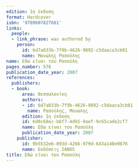 ```yaml
---
edition: 1η έκδοση
format: Hardcover
isbn: '9789607827661'
links:
  people:
  - link_phrase: was authored by
    person:
      id: 6d7a033b-7f9b-4626-9892-c5daaca3cb01
      name: Μανώλης Ρασούλης
name: Εδώ είναι του Ρασούλη
pages_number: 576
publication_date_year: 2007
references:
  publishers:
  - book:
      area: Θεσσαλονίκη
      authors:
      - id: 6d7a033b-7f9b-4626-9892-c5daaca3cb01
        name: Ρασούλης, Μανώλης
      edition: 1η έκδοση
      id: 6d0c68ec-b6f7-4db5-9aef-9c65cade2cf7
      name: Εδώ είναι του Ρασούλη
      publication_date_year: 2007
    publisher:
      id: 9b5532e6-093d-4266-979d-643a140e9876
      name: Εκδόσεις IANOS
title: Εδώ είναι του Ρασούλη
---
```



